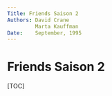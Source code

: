 ```yaml
---
Title: Friends Saison 2
Authors: David Crane
         Marta Kauffman
Date:    September, 1995
---
```


# Friends Saison 2

[TOC]

